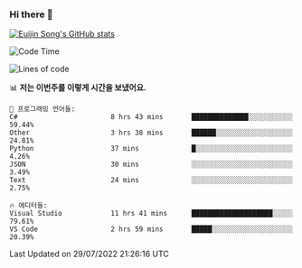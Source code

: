 ### Hi there 👋

[![Euijin Song's GitHub stats](https://github-readme-stats.vercel.app/api?username=lstar2397&count_private=true&show_icons=true&theme=tokyonight&locale=kr)](https://github.com/anuraghazra/github-readme-stats)

<!--START_SECTION:waka-->
![Code Time](http://img.shields.io/badge/Code%20Time-0%20secs-blue)

![Lines of code](https://img.shields.io/badge/%EC%A0%80%EB%8A%94%20%EC%97%AC%ED%83%9C%EA%B9%8C%EC%A7%80%20-85%20Thousand%20%EC%A4%84%EC%9D%98%20%EC%BD%94%EB%93%9C%EB%A5%BC%20%EC%9E%91%EC%84%B1%ED%96%88%EC%96%B4%EC%9A%94.-blue)

📊 **저는 이번주를 이렇게 시간을 보냈어요.** 

```text
💬 프로그래밍 언어들: 
C#                       8 hrs 43 mins       ██████████████░░░░░░░░░░░   59.44% 
Other                    3 hrs 38 mins       ██████░░░░░░░░░░░░░░░░░░░   24.81% 
Python                   37 mins             █░░░░░░░░░░░░░░░░░░░░░░░░   4.26% 
JSON                     30 mins             ░░░░░░░░░░░░░░░░░░░░░░░░░   3.49% 
Text                     24 mins             ░░░░░░░░░░░░░░░░░░░░░░░░░   2.75%

🔥 에디터들: 
Visual Studio            11 hrs 41 mins      ████████████████████░░░░░   79.61% 
VS Code                  2 hrs 59 mins       █████░░░░░░░░░░░░░░░░░░░░   20.39%

```


 Last Updated on 29/07/2022 21:26:16 UTC
<!--END_SECTION:waka-->

<!--
**lstar2397/lstar2397** is a ✨ _special_ ✨ repository because its `README.md` (this file) appears on your GitHub profile.

Here are some ideas to get you started:

- 🔭 I’m currently working on ...
- 🌱 I’m currently learning ...
- 👯 I’m looking to collaborate on ...
- 🤔 I’m looking for help with ...
- 💬 Ask me about ...
- 📫 How to reach me: ...
- 😄 Pronouns: ...
- ⚡ Fun fact: ...
-->
